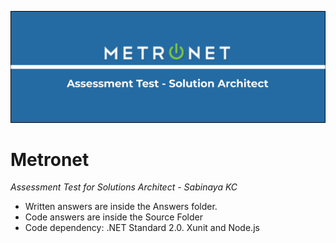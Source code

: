 ![](https://github.com/sabinayakc/metronet/blob/main/Assets/Metronet.png)

# Metronet
*Assessment Test for Solutions Architect - Sabinaya KC*

- Written answers are inside the Answers folder.
- Code answers are inside the Source Folder
- Code dependency: .NET Standard 2.0. Xunit and Node.js
